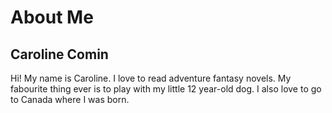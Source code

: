 About Me
=======

Caroline Comin
-----------

Hi! My name is Caroline. I love to read adventure fantasy novels. My fabourite thing ever is to play with my little 12 year-old dog. I also love to go to Canada where I was born.